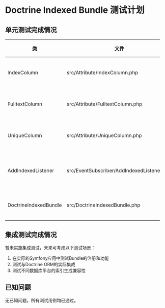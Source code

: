 # Doctrine Indexed Bundle 测试计划

## 单元测试完成情况

| 类                                       | 文件                                    | 完成度 | 备注                         |
|------------------------------------------|----------------------------------------|--------|------------------------------|
| IndexColumn                              | src/Attribute/IndexColumn.php          | 100%   | 测试了构造函数和属性访问        |
| FulltextColumn                           | src/Attribute/FulltextColumn.php       | 100%   | 测试了构造函数和属性访问        |
| UniqueColumn                             | src/Attribute/UniqueColumn.php         | 100%   | 测试了构造函数和属性访问        |
| AddIndexedListener                       | src/EventSubscriber/AddIndexedListener.php | 100% | 测试了索引名生成和元数据加载   |
| DoctrineIndexedBundle                    | src/DoctrineIndexedBundle.php         | 100%   | 测试了Bundle继承关系          |

## 集成测试完成情况

暂未实施集成测试，未来可考虑以下测试场景：

1. 在实际的Symfony应用中测试Bundle的注册和功能
2. 测试与Doctrine ORM的实际集成
3. 测试不同数据库平台的索引生成兼容性

## 已知问题

无已知问题。所有测试用例均已通过。
